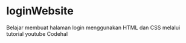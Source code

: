 # loginWebsite
Belajar membuat halaman login menggunakan HTML dan CSS melalui tutorial youtube Codehal
